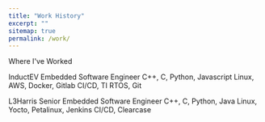 ```yaml
---
title: "Work History"
excerpt: ""
sitemap: true
permalink: /work/
---
```


Where I've Worked

InductEV
Embedded Software Engineer
C++, C, Python, Javascript
Linux, AWS, Docker, Gitlab CI/CD, TI RTOS, Git

L3Harris
Senior Embedded Software Engineer
C++, C, Python, Java
Linux, Yocto, Petalinux, Jenkins CI/CD, Clearcase
